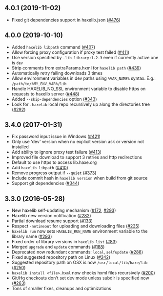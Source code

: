 ## 4.0.1 (2019-11-02)
 - Fixed git dependencies support in haxelib.json ([#476](https://github.com/HaxeFoundation/haxelib/issues/476))

## 4.0.0 (2019-10-10)

 - Added `haxelib libpath` command ([#407](https://github.com/HaxeFoundation/haxelib/issues/407))
 - Allow forcing proxy configuration if proxy test failed ([#411](https://github.com/HaxeFoundation/haxelib/issues/411))
 - Use version specified by `-lib library:1.2.3` even if currently active one is `dev`
 - Strip comments from extraParams.hxml for `haxelib path` ([#439](https://github.com/HaxeFoundation/haxelib/issues/439))
 - Automatically retry failing downloads 3 times
 - Allow environment variables in dev paths using `%VAR_NAME%` syntax. E.g.: `/path/to/%MY_ENV_VAR%/lib`
 - Handle HAXELIB_NO_SSL environment variable to disable https on requests to haxelib server ([#448](https://github.com/HaxeFoundation/haxelib/issues/448))
 - Added `--skip-dependencies` option ([#343](https://github.com/HaxeFoundation/haxelib/issues/343))
 - Look for `.haxelib` local repo recursively up along the directories tree ([#292](https://github.com/HaxeFoundation/haxelib/issues/292))

## 3.4.0 (2017-01-31)

 - Fix password input issue in Windows ([#421](https://github.com/HaxeFoundation/haxelib/issues/421))
 - Only use 'dev' version when no explicit version ask or version not installed
 - Add ability to ignore proxy test failure ([#413](https://github.com/HaxeFoundation/haxelib/issues/413))
 - Improved file download to support 3 retries and http redirections
 - Default to use https to access lib.haxe.org
 - Add `haxelib libpath` ([#410](https://github.com/HaxeFoundation/haxelib/issues/410))
 - Remove progress output if `--quiet` ([#373](https://github.com/HaxeFoundation/haxelib/issues/373))
 - Include commit hash in `haxelib version` when build from git source
 - Support git dependencies ([#344](https://github.com/HaxeFoundation/haxelib/issues/344))

## 3.3.0 (2016-05-28)

 - New haxelib self-updating mechanism ([#172](https://github.com/HaxeFoundation/haxelib/issues/172), [#293](https://github.com/HaxeFoundation/haxelib/issues/293))
 - Haxelib new version notification ([#282](https://github.com/HaxeFoundation/haxelib/issues/282))
 - Partial download resume support ([#133](https://github.com/HaxeFoundation/haxelib/issues/133))
 - Respect `-notimeout` for uploading and downloading files ([#235](https://github.com/HaxeFoundation/haxelib/issues/235))
 - `haxelib run` now sets `HAXELIB_RUN_NAME` environment variable to the library name ([#293](https://github.com/HaxeFoundation/haxelib/issues/293))
 - Fixed order of library versions in `haxelib list` ([#83](https://github.com/HaxeFoundation/haxelib/issues/83))
 - Merged `upgrade` and `update` commands ([#188](https://github.com/HaxeFoundation/haxelib/issues/188))
 - Deprecated now redundant commands: `local`, `selfupdate` ([#288](https://github.com/HaxeFoundation/haxelib/issues/288))
 - Fixed suggested repository path on Linux ([#242](https://github.com/HaxeFoundation/haxelib/issues/242))
 - Suggested repository path on OSX is now `/usr/local/lib/haxe/lib` ([#250](https://github.com/HaxeFoundation/haxelib/issues/250))
 - `haxelib install <file>.hxml` now checks hxml files recursively ([#200](https://github.com/HaxeFoundation/haxelib/issues/200))
 - Git/Hg checkouts don't set dev mode unless subdir is specified now ([#263](https://github.com/HaxeFoundation/haxelib/issues/263))
 - Tons of smaller fixes, cleanups and optimizations
